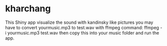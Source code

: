 # kharchang
This Shiny app visualize the sound with kandinsky like pictures
you may have to convert yourmusic.mp3 to test.wav with ffmpeg command:
ffmpeg -i yourmusic.mp3 test.wav 
then copy this into your music folder and run the app.
